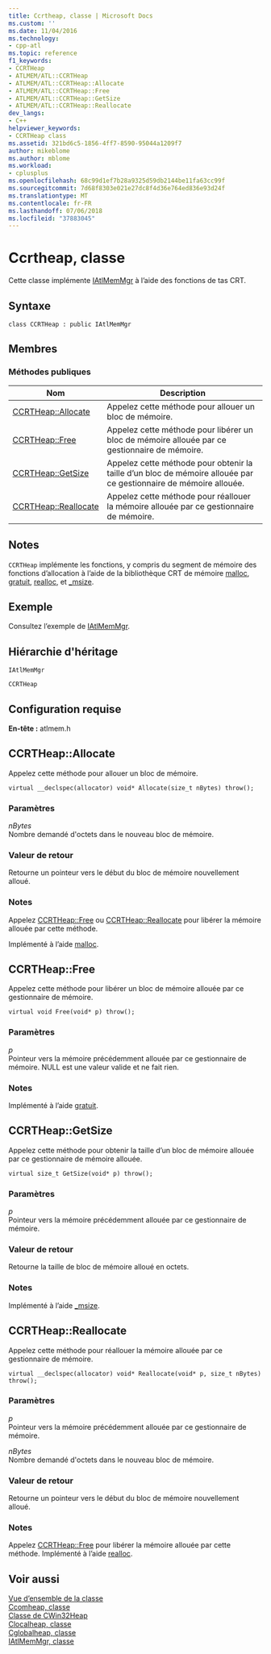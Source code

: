 ```yaml
---
title: Ccrtheap, classe | Microsoft Docs
ms.custom: ''
ms.date: 11/04/2016
ms.technology:
- cpp-atl
ms.topic: reference
f1_keywords:
- CCRTHeap
- ATLMEM/ATL::CCRTHeap
- ATLMEM/ATL::CCRTHeap::Allocate
- ATLMEM/ATL::CCRTHeap::Free
- ATLMEM/ATL::CCRTHeap::GetSize
- ATLMEM/ATL::CCRTHeap::Reallocate
dev_langs:
- C++
helpviewer_keywords:
- CCRTHeap class
ms.assetid: 321bd6c5-1856-4ff7-8590-95044a1209f7
author: mikeblome
ms.author: mblome
ms.workload:
- cplusplus
ms.openlocfilehash: 68c99d1ef7b28a9325d59db2144be11fa63cc99f
ms.sourcegitcommit: 7d68f8303e021e27dc8f4d36e764ed836e93d24f
ms.translationtype: MT
ms.contentlocale: fr-FR
ms.lasthandoff: 07/06/2018
ms.locfileid: "37883045"
---
```

# <a name="ccrtheap-class"></a>Ccrtheap, classe
Cette classe implémente [IAtlMemMgr](../../atl/reference/iatlmemmgr-class.md) à l’aide des fonctions de tas CRT.  
  
## <a name="syntax"></a>Syntaxe  
  
```
class CCRTHeap : public IAtlMemMgr
```  
  
## <a name="members"></a>Membres  
  
### <a name="public-methods"></a>M&#233;thodes publiques  
  
|Nom|Description|  
|----------|-----------------|  
|[CCRTHeap::Allocate](#allocate)|Appelez cette méthode pour allouer un bloc de mémoire.|  
|[CCRTHeap::Free](#free)|Appelez cette méthode pour libérer un bloc de mémoire allouée par ce gestionnaire de mémoire.|  
|[CCRTHeap::GetSize](#getsize)|Appelez cette méthode pour obtenir la taille d’un bloc de mémoire allouée par ce gestionnaire de mémoire allouée.|  
|[CCRTHeap::Reallocate](#reallocate)|Appelez cette méthode pour réallouer la mémoire allouée par ce gestionnaire de mémoire.|  
  
## <a name="remarks"></a>Notes  
 `CCRTHeap` implémente les fonctions, y compris du segment de mémoire des fonctions d’allocation à l’aide de la bibliothèque CRT de mémoire [malloc](../../c-runtime-library/reference/malloc.md), [gratuit](../../c-runtime-library/reference/free.md), [realloc](../../c-runtime-library/reference/realloc.md), et [_msize](../../c-runtime-library/reference/msize.md).  
  
## <a name="example"></a>Exemple  
 Consultez l’exemple de [IAtlMemMgr](../../atl/reference/iatlmemmgr-class.md).  
  
## <a name="inheritance-hierarchy"></a>Hiérarchie d'héritage  
 `IAtlMemMgr`  
  
 `CCRTHeap`  
  
## <a name="requirements"></a>Configuration requise  
 **En-tête :** atlmem.h  
  
##  <a name="allocate"></a>  CCRTHeap::Allocate  
 Appelez cette méthode pour allouer un bloc de mémoire.  
  
```
virtual __declspec(allocator) void* Allocate(size_t nBytes) throw();
```  
  
### <a name="parameters"></a>Paramètres  
 *nBytes*  
 Nombre demandé d'octets dans le nouveau bloc de mémoire.  
  
### <a name="return-value"></a>Valeur de retour  
 Retourne un pointeur vers le début du bloc de mémoire nouvellement alloué.  
  
### <a name="remarks"></a>Notes  
 Appelez [CCRTHeap::Free](#free) ou [CCRTHeap::Reallocate](#reallocate) pour libérer la mémoire allouée par cette méthode.  
  
 Implémenté à l’aide [malloc](../../c-runtime-library/reference/malloc.md).  
  
##  <a name="free"></a>  CCRTHeap::Free  
 Appelez cette méthode pour libérer un bloc de mémoire allouée par ce gestionnaire de mémoire.  
  
```
virtual void Free(void* p) throw();
```  
  
### <a name="parameters"></a>Paramètres  
 *p*  
 Pointeur vers la mémoire précédemment allouée par ce gestionnaire de mémoire. NULL est une valeur valide et ne fait rien.  
  
### <a name="remarks"></a>Notes  
 Implémenté à l’aide [gratuit](../../c-runtime-library/reference/free.md).  
  
##  <a name="getsize"></a>  CCRTHeap::GetSize  
 Appelez cette méthode pour obtenir la taille d’un bloc de mémoire allouée par ce gestionnaire de mémoire allouée.  
  
```
virtual size_t GetSize(void* p) throw();
```  
  
### <a name="parameters"></a>Paramètres  
 *p*  
 Pointeur vers la mémoire précédemment allouée par ce gestionnaire de mémoire.  
  
### <a name="return-value"></a>Valeur de retour  
 Retourne la taille de bloc de mémoire alloué en octets.  
  
### <a name="remarks"></a>Notes  
 Implémenté à l’aide [_msize](../../c-runtime-library/reference/msize.md).  
  
##  <a name="reallocate"></a>  CCRTHeap::Reallocate  
 Appelez cette méthode pour réallouer la mémoire allouée par ce gestionnaire de mémoire.  
  
```
virtual __declspec(allocator) void* Reallocate(void* p, size_t nBytes) throw();
```  
  
### <a name="parameters"></a>Paramètres  
 *p*  
 Pointeur vers la mémoire précédemment allouée par ce gestionnaire de mémoire.  
  
 *nBytes*  
 Nombre demandé d'octets dans le nouveau bloc de mémoire.  
  
### <a name="return-value"></a>Valeur de retour  
 Retourne un pointeur vers le début du bloc de mémoire nouvellement alloué.  
  
### <a name="remarks"></a>Notes  
 Appelez [CCRTHeap::Free](#free) pour libérer la mémoire allouée par cette méthode. Implémenté à l’aide [realloc](../../c-runtime-library/reference/realloc.md).  
  
## <a name="see-also"></a>Voir aussi  
 [Vue d’ensemble de la classe](../../atl/atl-class-overview.md)   
 [Ccomheap, classe](../../atl/reference/ccomheap-class.md)   
 [Classe de CWin32Heap](../../atl/reference/cwin32heap-class.md)   
 [Clocalheap, classe](../../atl/reference/clocalheap-class.md)   
 [Cglobalheap, classe](../../atl/reference/cglobalheap-class.md)   
 [IAtlMemMgr, classe](../../atl/reference/iatlmemmgr-class.md)
